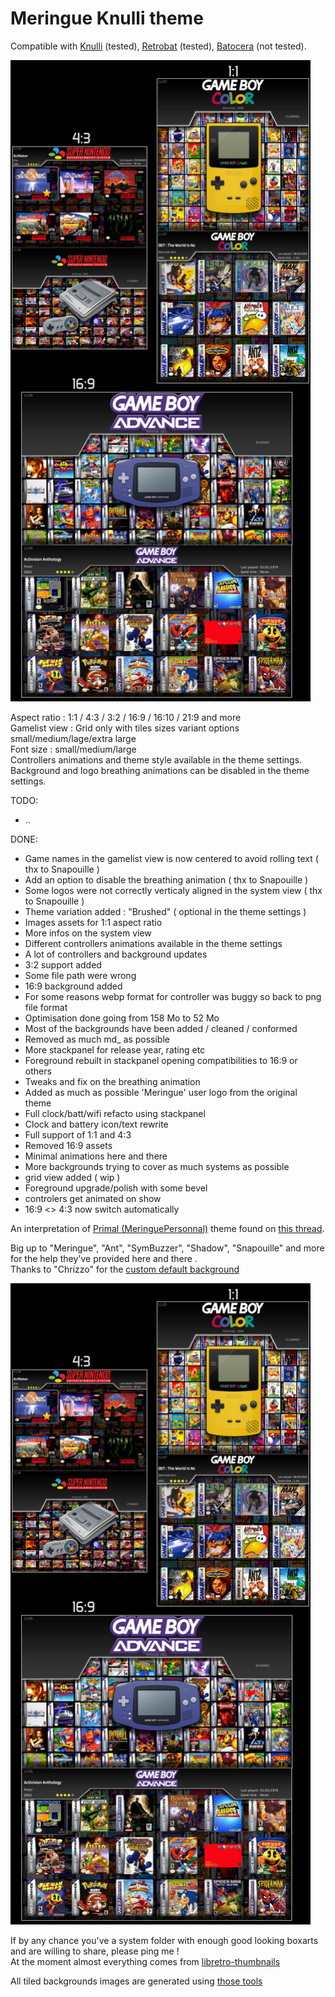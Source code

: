 # Meringue Knulli theme


Compatible with [Knulli](https://knulli.org/) (tested), [Retrobat](https://www.retrobat.org/accueil-fr/) (tested), [Batocera](https://batocera.org/) (not tested).<br />

<img src="https://github.com/kthod861/Meringue_ES_DE_Knulli/blob/master/_inc/screenshot.jpg" width="480" /><br />

Aspect ratio : 1:1 / 4:3 / 3:2 / 16:9 / 16:10 / 21:9 and more<br />
Gamelist view : Grid only with tiles sizes variant options small/medium/lage/extra large<br />
Font size : small/medium/large<br />
Controllers animations and theme style available in the theme settings.<br />
Background and logo breathing animations can be disabled in the theme settings.<br />


TODO: <br />
- ..

DONE: <br />
- Game names in the gamelist view is now centered to avoid rolling text ( thx to Snapouille )
- Add an option to disable the breathing animation ( thx to Snapouille )
- Some logos were not correctly verticaly aligned in the system view ( thx to Snapouille )
- Theme variation added : "Brushed" ( optional in the theme settings )
- Images assets for 1:1 aspect ratio
- More infos on the system view
- Different controllers animations available in the theme settings
- A lot of controllers and background updates
- 3:2 support added
- Some file path were wrong
- 16:9 background added
- For some reasons webp format for controller was buggy so back to png file format
- Optimisation done going from 158 Mo to 52 Mo
- Most of the backgrounds have been added / cleaned / conformed
- Removed as much md_ as possible
- More stackpanel for release year, rating etc
- Foreground rebuilt in stackpanel opening compatibilities to 16:9 or others
- Tweaks and fix on the breathing animation
- Added as much as possible 'Meringue' user logo from the original theme
- Full clock/batt/wifi refacto using stackpanel
- Clock and battery icon/text rewrite
- Full support of 1:1 and 4:3
- Removed 16:9 assets
- Minimal animations here and there
- More backgrounds trying to cover as much systems as possible
- grid view added ( wip )
- Foreground upgrade/polish with some bevel
- controlers get animated on show
- 16:9 <> 4:3 now switch automatically


An interpretation of [Primal (MeringuePersonnal)](https://www.reddit.com/user/MeringuePersonal3407/) theme found on [this thread](https://www.reddit.com/r/ANBERNIC/comments/1ix9124/my_collection/).<br />


Big up to "Meringue", "Ant", "SymBuzzer", "Shadow", "Snapouille" and more for the help they've provided here and there .<br>
Thanks to "Chrizzo" for the [custom default background](https://github.com/chrizzo-hb/knulli-bootlogo/tree/main/knulli)<br>

<img src="https://github.com/kthod861/Meringue_ES_DE_Knulli/blob/master/_inc/screenshot.jpg" width="480" /><br />


If by any chance you've a system folder with enough good looking boxarts and are willing to share, please ping me !<br />
At the moment almost everything comes from [libretro-thumbnails](https://github.com/libretro-thumbnails/libretro-thumbnails)<br>

All tiled backgrounds images are generated using [those tools](https://github.com/kthod861/Boxart_Project)<br>
